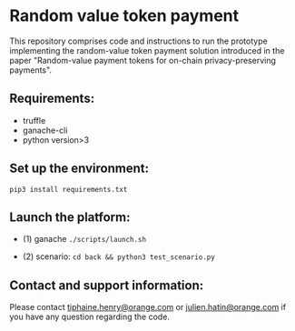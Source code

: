 Random value token payment 
======

This repository comprises code and instructions to run the prototype implementing the random-value token payment solution introduced in the paper "Random-value payment tokens for on-chain privacy-preserving payments". 


Requirements:
----
* truffle 
* ganache-cli
* python version>3 

Set up the environment:
----
```pip3 install requirements.txt```

Launch the platform: 
----
* (1) ganache
```./scripts/launch.sh```

* (2) scenario:
```cd back && python3 test_scenario.py```


Contact and support information:
---
Please contact tiphaine.henry@orange.com or julien.hatin@orange.com if you have any question regarding the code. 
